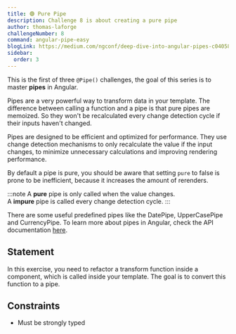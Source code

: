 ```yaml
---
title: 🟢 Pure Pipe
description: Challenge 8 is about creating a pure pipe
author: thomas-laforge
challengeNumber: 8
command: angular-pipe-easy
blogLink: https://medium.com/ngconf/deep-dive-into-angular-pipes-c040588cd15d
sidebar:
  order: 3
---
```


This is the first of three `@Pipe()` challenges, the goal of this series is to master **pipes** in Angular.

Pipes are a very powerful way to transform data in your template. The difference between calling a function and a pipe is that pure pipes are memoized. So they won't be recalculated every change detection cycle if their inputs haven't changed.

Pipes are designed to be efficient and optimized for performance. They use change detection mechanisms to only recalculate the value if the input changes, to minimize unnecessary calculations and improving rendering performance.

By default a pipe is pure, you should be aware that setting `pure` to false is prone to be inefficient, because it increases the amount of rerenders.

:::note
A **pure** pipe is only called when the value changes.\
A **impure** pipe is called every change detection cycle.
:::

There are some useful predefined pipes like the DatePipe, UpperCasePipe and CurrencyPipe. To learn more about pipes in Angular, check the API documentation [here](https://angular.io/guide/pipes).

## Statement

In this exercise, you need to refactor a transform function inside a component, which is called inside your template. The goal is to convert this function to a pipe.

## Constraints

- Must be strongly typed
